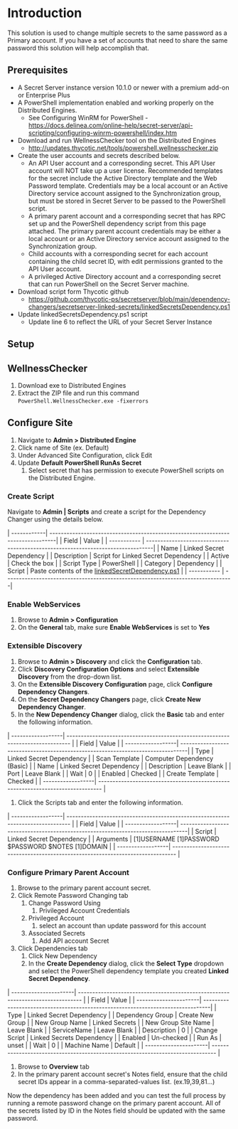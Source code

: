 # Introduction

This solution is used to change multiple secrets to the same password as a Primary account.   If you have a set of accounts that need to share the same password this solution will help accomplish that.


## Prerequisites

- A Secret Server instance version 10.1.0 or newer with a premium add-on or Enterprise Plus
- A PowerShell implementation enabled and working properly on the Distributed Engines. 
    - See Configuring WinRM for PowerShell - https://docs.delinea.com/online-help/secret-server/api-scripting/configuring-winrm-powershell/index.htm
- Download and run WellnessChecker tool on the Distributed Engines
    - http://updates.thycotic.net/tools/powershell.wellnesschecker.zip
- Create the user accounts and secrets described below.
    - An API User account and a corresponding secret. This API User account will NOT take up a user license. Recommended templates for the secret include the Active Directory template and the Web Password template. Credentials may be a local account or an Active Directory service account assigned to the Synchronization group, but must be stored in Secret Server to be passed to the PowerShell script.
    - A primary parent account and a corresponding secret that has RPC set up and the PowerShell dependency script from this page attached. The primary parent account credentials may be either a local account or an Active Directory service account assigned to the Synchronization group.
    - Child accounts with a corresponding secret for each account containing the child secret ID, with edit permissions granted to the API User account.
    - A privileged Active Directory account and a corresponding secret that can run PowerShell on the Secret Server machine.
- Download script form Thycotic github
    - https://github.com/thycotic-ps/secretserver/blob/main/dependency-changers/secretserver-linked-secrets/linkedSecretsDependency.ps1
- Update linkedSecretsDependency.ps1 script
    - Update line 6 to reflect the URL of your Secret Server Instance

## Setup

## WellnessChecker
1. Download exe to Distributed Engines
1.  Extract the ZIP file and run this command
    `` PowerShell.WellnessChecker.exe -fixerrors ``

## Configure Site
1. Navigate to **Admin > Distributed Engine**
1. Click name of Site (ex. Default)
1. Under Advanced Site Configuration, click Edit 
1. Update **Default PowerShell RunAs Secret**
    1. Select secret that has permission to execute PowerShell scripts on the Distributed Engine.

### Create Script

Navigate to **Admin | Scripts** and create a script for the Dependency Changer using the details below.


| ------------| --------------------------------------------------------------------------------|
| Field       | Value                                                                           |
| ----------- | --------------------------------------------------------------------------------|
| Name        | Linked Secret Dependency                                                        |
| Description | Script for Linked Secret Dependency                                             |
| Active      | Check the box                                                                   |
| Script Type | PowerShell                                                                      |
| Category    | Dependency                                                                      |
| Script      | Paste contents of the [linkedSecretDependency.ps1](linkedSecretDependency.ps1)  |
| ----------- | --------------------------------------------------------------------------------|

### Enable WebServices

1. Browse to **Admin > Configuration**
1. On the **General** tab, make sure **Enable WebServices** is set to **Yes** 

### Extensible Discovery

1. Browse to **Admin > Discovery** and click the **Configuration** tab.
1. Click **Discovery Configuration Options** and select **Extensible Discovery** from the drop-down list.
1. On the **Extensible Discovery Configuration** page, click **Configure Dependency Changers**.
1. On the **Secret Dependency Changers** page, click **Create New Dependency Changer**.
1. In the **New Dependency Changer** dialog, click the **Basic** tab and enter the following information.

| ------------------| ------------------------------------------------------------------------------- |
| Field             | Value                                                                           |
| ------------------| --------------------------------------------------------------------------------|
| Type              | Linked Secret Dependency                                                        |
| Scan Template     | Computer Dependency (Basic)                                                     |
| Name              | Linked Secret Dependency                                                        |
| Description       | Leave Blank                                                                     |
| Port              | Leave Blank                                                                     |
| Wait              | 0                                                                               |
| Enabled           | Checked                                                                         |
| Create Template   | Checked                                                                         |
| ------------------| ------------------------------------------------------------------------------- |

1. Click the Scripts tab and enter the following information.

| ------------------| ------------------------------------------------------------------------------- |
| Field             | Value                                                                           |
| ------------------| --------------------------------------------------------------------------------|
| Script            | Linked Secret Dependency                                                        |
| Arguments         | $[1]$USERNAME $[1]$PASSWORD $PASSWORD $NOTES $[1]$DOMAIN                        |
| ------------------| ------------------------------------------------------------------------------- |



### Configure Primary Parent Account

1. Browse to the primary parent account secret.
1. Click Remote Password Changing tab
    1. Change Password Using
        1. Privileged Account Credentials
    1. Privileged Account
        1. select an account than update password for this account
    1. Associated Secrets
        1. Add API account Secret 
1. Click Dependencies tab
    1. Click New Dependency
    1. In the **Create Dependency** dialog, click the **Select Type** dropdown and select the PowerShell dependency template you created **Linked Secret Dependency**.

| ----------------------| ------------------------------------------------------------------------------- |
| Field                 | Value                                                                           |
| ----------------------| --------------------------------------------------------------------------------|
| Type                  | Linked Secret Dependency                                                        |
| Dependency Group      | Create New Group                                                                |
| New Group Name        | Linked Secrets                                                                  |
| New Group Site Name   | Leave Blank                                                                     |
| ServiceName           | Leave Blank                                                                     |
| Description           | 0                                                                               |
| Change Script         | Linked Secrets Dependency                                                       |
| Enabled               | Un-checked                                                                      |
| Run As                | unset                                                                           |
| Wait                  | 0                                                                               |
| Machine Name          | Default                                                                         |
| ----------------------| ------------------------------------------------------------------------------- |

1. Browse to **Overview** tab
1. In the primary parent account secret's Notes field, ensure that the child secret IDs appear in a comma-separated-values list.  (ex.19,39,81...)

Now the dependency has been added and you can test the full process by running a remote password change on the primary parent account. All of the secrets listed by ID in the Notes field should be updated with the same password.

